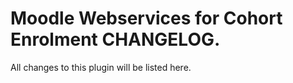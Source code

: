 # Moodle Webservices for Cohort Enrolment CHANGELOG.

All changes to this plugin will be listed here.